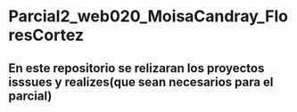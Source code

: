 # Parcial2_web020_MoisaCandray_FloresCortez
## En este repositorio se relizaran los proyectos isssues y realizes(que sean necesarios para el parcial)
